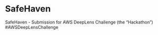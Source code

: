 # SafeHaven
SafeHaven - Submission for AWS DeepLens Challenge (the “Hackathon”) #AWSDeepLensChallenge
